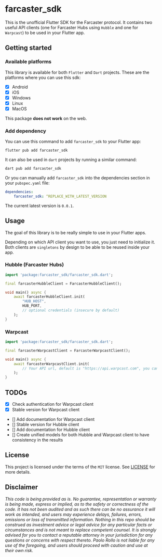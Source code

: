 # farcaster_sdk

This is the unofficial Flutter SDK for the Farcaster protocol. It contains two useful API clients (one for Farcaster Hubs using `Hubble` and one for `Warpcast`) to be used in your Flutter app.

## Getting started

### Available platforms

This library is available for both `Flutter` and `Dart` projects. These are the platforms where you can use this sdk:
- [x] Android
- [x] iOS
- [x] Windows
- [x] Linux
- [x] MacOS

This package **does not work** on the web.

### Add dependency

You can use this command to add `farcaster_sdk` to your Flutter app:

```bash
flutter pub add farcaster_sdk
```

It can also be used in `dart` projects by running a similar command:

```bash
dart pub add farcaster_sdk
```

Or you can manually add `farcaster_sdk` into the dependencies section in your `pubspec.yaml` file:

```yaml
dependencies:
    farcaster_sdk: ^REPLACE_WITH_LATEST_VERSION
```

The current latest version is `0.0.1`.

## Usage

The goal of this library is to be really simple to use in your Flutter apps. 

Depending on which API client you want to use, you just need to initialize it. Both clients are `singletons` by design to be able to be reused inside your app.

### Hubble (Farcaster Hubs)

```dart
import 'package:farcaster_sdk/farcaster_sdk.dart';

final farcasterHubbleClient = FarcasterHubbleClient();

void main() async {
    await farcasterHubbleClient.init(
        "HUB_HOST",
        HUB_PORT,
        // optional credentials (insecure by default)
    );
}
```

### Warpcast

```dart
import 'package:farcaster_sdk/farcaster_sdk.dart';

final farcasterWarpcastClient = FarcasterWarpcastClient();

void main() async {
    await farcasterWarpcastClient.init(
        // Your API url, default is "https://api.warpcast.com", you can leave this blank.
    );
}
```

## TODOs

- [x] Check authentication for Warpcast client
- [x] Stable version for Warpcast client
- [] Add documentation for Warpcast client
- [] Stable version for Hubble client
- [] Add documentation for Hubble client
- [] Create unified models for both Hubble and Warpcast client to have consistency in the results

## License

This project is licensed under the terms of the `MIT` license. See [LICENSE](/LICENSE) for more details.

## Disclaimer

_This code is being provided as is. No guarantee, representation or warranty is being made, express or implied, as to the safety or correctness of the code. It has not been audited and as such there can be no assurance it will work as intended, and users may experience delays, failures, errors, omissions or loss of transmitted information. Nothing in this repo should be construed as investment advice or legal advice for any particular facts or circumstances and is not meant to replace competent counsel. It is strongly advised for you to contact a reputable attorney in your jurisdiction for any questions or concerns with respect thereto. Paolo Rollo is not liable for any use of the foregoing, and users should proceed with caution and use at their own risk._
